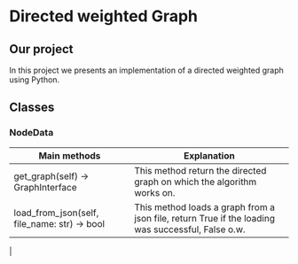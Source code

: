 # Directed weighted Graph

## Our project
In this project we presents an implementation of a directed weighted graph using Python.

## Classes

### NodeData

| Main methods | Explanation |
|------------  | -------------|
| get_graph(self) -> GraphInterface  | This method return the directed graph on which the algorithm works on.             |
| load_from_json(self, file_name: str) -> bool| This method loads a graph from a json file, return True if the loading was successful, False o.w.               |
|
